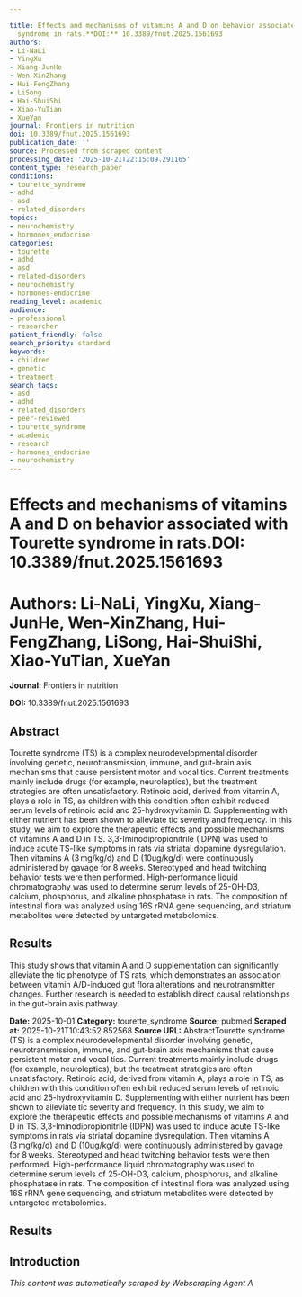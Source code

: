 ```yaml
---

title: Effects and mechanisms of vitamins A and D on behavior associated with Tourette
  syndrome in rats.**DOI:** 10.3389/fnut.2025.1561693
authors:
- Li-NaLi
- YingXu
- Xiang-JunHe
- Wen-XinZhang
- Hui-FengZhang
- LiSong
- Hai-ShuiShi
- Xiao-YuTian
- XueYan
journal: Frontiers in nutrition
doi: 10.3389/fnut.2025.1561693
publication_date: ''
source: Processed from scraped content
processing_date: '2025-10-21T22:15:09.291165'
content_type: research_paper
conditions:
- tourette_syndrome
- adhd
- asd
- related_disorders
topics:
- neurochemistry
- hormones_endocrine
categories:
- tourette
- adhd
- asd
- related-disorders
- neurochemistry
- hormones-endocrine
reading_level: academic
audience:
- professional
- researcher
patient_friendly: false
search_priority: standard
keywords:
- children
- genetic
- treatment
search_tags:
- asd
- adhd
- related_disorders
- peer-reviewed
- tourette_syndrome
- academic
- research
- hormones_endocrine
- neurochemistry
---
```




# Effects and mechanisms of vitamins A and D on behavior associated with Tourette syndrome in rats.**DOI:** 10.3389/fnut.2025.1561693

# **Authors:** Li-NaLi, YingXu, Xiang-JunHe, Wen-XinZhang, Hui-FengZhang, LiSong, Hai-ShuiShi, Xiao-YuTian, XueYan

**Journal:** Frontiers in nutrition

**DOI:** 10.3389/fnut.2025.1561693

## Abstract

Tourette syndrome (TS) is a complex neurodevelopmental disorder involving genetic, neurotransmission, immune, and gut-brain axis mechanisms that cause persistent motor and vocal tics. Current treatments mainly include drugs (for example, neuroleptics), but the treatment strategies are often unsatisfactory. Retinoic acid, derived from vitamin A, plays a role in TS, as children with this condition often exhibit reduced serum levels of retinoic acid and 25-hydroxyvitamin D. Supplementing with either nutrient has been shown to alleviate tic severity and frequency. In this study, we aim to explore the therapeutic effects and possible mechanisms of vitamins A and D in TS.
3,3-Iminodipropionitrile (IDPN) was used to induce acute TS-like symptoms in rats via striatal dopamine dysregulation. Then vitamins A (3 mg/kg/d) and D (10ug/kg/d) were continuously administered by gavage for 8 weeks. Stereotyped and head twitching behavior tests were then performed. High-performance liquid chromatography was used to determine serum levels of 25-OH-D3, calcium, phosphorus, and alkaline phosphatase in rats. The composition of intestinal flora was analyzed using 16S rRNA gene sequencing, and striatum metabolites were detected by untargeted metabolomics.
## Results
This study shows that vitamin A and D supplementation can significantly alleviate the tic phenotype of TS rats, which demonstrates an association between vitamin A/D-induced gut flora alterations and neurotransmitter changes. Further research is needed to establish direct causal relationships in the gut-brain axis pathway.

**Date:** 2025-10-01
**Category:** tourette_syndrome
**Source:** pubmed
**Scraped at:** 2025-10-21T10:43:52.852568
**Source URL:**  AbstractTourette syndrome (TS) is a complex neurodevelopmental disorder involving genetic, neurotransmission, immune, and gut-brain axis mechanisms that cause persistent motor and vocal tics. Current treatments mainly include drugs (for example, neuroleptics), but the treatment strategies are often unsatisfactory. Retinoic acid, derived from vitamin A, plays a role in TS, as children with this condition often exhibit reduced serum levels of retinoic acid and 25-hydroxyvitamin D. Supplementing with either nutrient has been shown to alleviate tic severity and frequency. In this study, we aim to explore the therapeutic effects and possible mechanisms of vitamins A and D in TS.
3,3-Iminodipropionitrile (IDPN) was used to induce acute TS-like symptoms in rats via striatal dopamine dysregulation. Then vitamins A (3 mg/kg/d) and D (10ug/kg/d) were continuously administered by gavage for 8 weeks. Stereotyped and head twitching behavior tests were then performed. High-performance liquid chromatography was used to determine serum levels of 25-OH-D3, calcium, phosphorus, and alkaline phosphatase in rats. The composition of intestinal flora was analyzed using 16S rRNA gene sequencing, and striatum metabolites were detected by untargeted metabolomics.
## Results
## Introduction
*This content was automatically scraped by Webscraping Agent A*